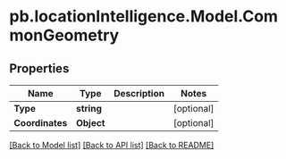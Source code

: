 # pb.locationIntelligence.Model.CommonGeometry
## Properties

Name | Type | Description | Notes
------------ | ------------- | ------------- | -------------
**Type** | **string** |  | [optional] 
**Coordinates** | **Object** |  | [optional] 

[[Back to Model list]](../README.md#documentation-for-models) [[Back to API list]](../README.md#documentation-for-api-endpoints) [[Back to README]](../README.md)


